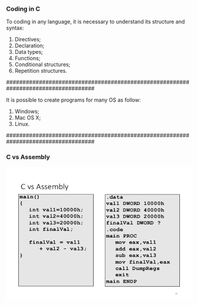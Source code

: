 ### Coding in C

To coding in any language, it is necessary to understand its structure and syntax:

1. Directives;
2. Declaration;
3. Data types;
4. Functions;
5. Conditional structures;
6. Repetition structures.

###################################################################################

It is possible to create programs for many OS as follow:

1. Windows;
2. Mac OS X;
3. Linux.

###################################################################################

### C vs Assembly

<p align="center">
    <img src="./figs/assembly-fundamentals.jpg" width="600" height="360" title="Open IDE">
</p> 


